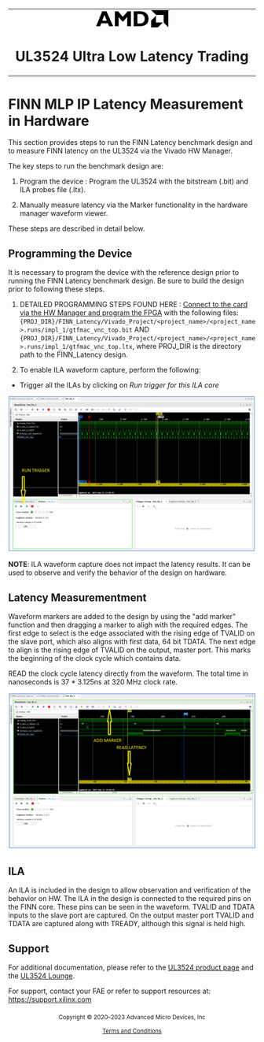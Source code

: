 <table class="sphinxhide" width="100%">
 <tr width="100%">
    <td align="center"><img src="https://raw.githubusercontent.com/Xilinx/Image-Collateral/main/xilinx-logo.png" width="30%"/><h1>UL3524 Ultra Low Latency Trading</h1>
    </td>
 </tr>
</table>

# FINN MLP IP Latency Measurement in Hardware

This section provides steps to run the FINN Latency benchmark design and to measure FINN latency on the UL3524 via the Vivado HW Manager.

The key steps to run the benchmark design are:

1. Program the device : Program the UL3524 with the bitstream (.bit) and ILA probes file (.ltx).

2. Manually measure latency via the Marker functionality in the hardware manager waveform viewer.

These steps are described in detail below.

## Programming the Device

It is necessary to program the device with the reference design prior to running the FINN Latency benchmark design.  Be sure to build the design prior to following these steps.

1. DETAILED PROGRAMMING STEPS FOUND HERE : [Connect to the card via the HW Manager and program the FPGA](../../Docs/programming_the_device.md) with the following files: `{PROJ_DIR}/FINN_Latency/Vivado_Project/<project_name>/<project_name>.runs/impl_1/gtfmac_vnc_top.bit` AND `{PROJ_DIR}/FINN_Latency/Vivado_Project/<project_name>/<project_name>.runs/impl_1/gtfmac_vnc_top.ltx`, where PROJ_DIR is the directory path to the FINN_Latency design.

2. To enable ILA waveform capture, perform the following:

* Trigger all the ILAs by clicking on *Run trigger for this ILA core*

![run_trigger](./Images/hw_ila.PNG)

**NOTE**: ILA waveform capture does not impact the latency results.  It can be used to observe and verify the behavior of the design on hardware.

## Latency Measurementment

Waveform markers are added to the design by using the "add marker" function and then dragging a marker to aligh with the required edges. The first edge to select is the edge associated with the rising edge of TVALID on the slave port, which also aligns with first data, 64 bit TDATA. The next edge to align is the rising edge of TVALID on the output, master port. This marks the beginning of the clock cycle which contains data.

READ the clock cycle latency directly from the waveform. The total time in nanoseconds is 37 * 3.125ns at 320 MHz clock rate.

![measure_latency](./Images/hw_ila2.PNG)

## ILA

An ILA is included in the design to allow observation and verification of the behavior on HW. The ILA in the design is connected to the required pins on the FINN core. These pins can be seen in the waveform. TVALID and TDATA inputs to the slave port are captured. On the output master port TVALID and TDATA are captured along with TREADY, although this signal is held high.

## Support

For additional documentation, please refer to the [UL3524 product page](https://www.xilinx.com/products/boards-and-kits/alveo/ul3524.html) and the [UL3524 Lounge](https://www.xilinx.com/member/ull-ea.html).

For support, contact your FAE or refer to support resources at: <https://support.xilinx.com>

<p class="sphinxhide" align="center"><sub>Copyright © 2020–2023 Advanced Micro Devices, Inc</sub></p>

<p class="sphinxhide" align="center"><sup><a href="https://www.amd.com/en/corporate/copyright">Terms and Conditions</a></sup></p>

